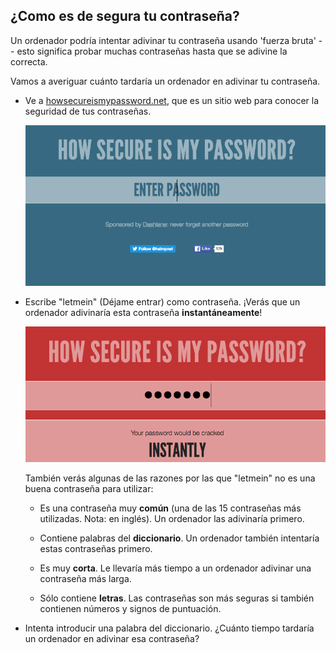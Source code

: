 ## ¿Como es de segura tu contraseña?

Un ordenador podría intentar adivinar tu contraseña usando 'fuerza bruta' -- esto significa probar muchas contraseñas hasta que se adivine la correcta.

Vamos a averiguar cuánto tardaría un ordenador en adivinar tu contraseña.



+ Ve a <a href="https://howsecureismypassword.net/" target="_blank">howsecureismypassword.net</a>, que es un sitio web para conocer la seguridad de tus contraseñas.

    ![captura de pantalla](images/passwords-secure.png)

+ Escribe "letmein" (Déjame entrar) como contraseña. ¡Verás que un ordenador adivinaría esta contraseña __instantáneamente__!

    ![captura de pantalla](images/passwords-letmein.png)

    También verás algunas de las razones por las que "letmein" no es una buena contraseña para utilizar:

    + Es una contraseña muy __común__ (una de las 15 contraseñas más utilizadas. Nota: en inglés). Un ordenador las adivinaría primero.

    + Contiene palabras del __diccionario__. Un ordenador también intentaría estas contraseñas primero.

    + Es muy __corta__. Le llevaría más tiempo a un ordenador adivinar una contraseña más larga.

    + Sólo contiene __letras__. Las contraseñas son más seguras si también contienen números y signos de puntuación.

+ Intenta introducir una palabra del diccionario. ¿Cuánto tiempo tardaría un ordenador en adivinar esa contraseña? 

